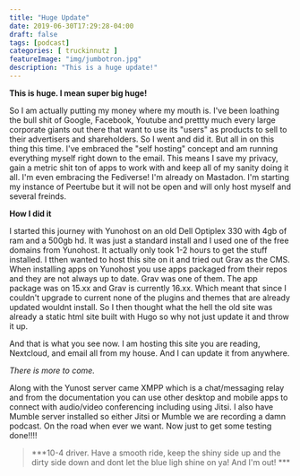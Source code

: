 ```yaml
---
title: "Huge Update"
date: 2019-06-30T17:29:28-04:00
draft: false
tags: [podcast]
categories: [ truckinnutz ]
featureImage: "img/jumbotron.jpg"
description: "This is a huge update!"
---
```


**This is huge. I mean super big huge!**

So I am actually putting my money where my mouth is. I've been loathing the bull shit of Google, Facebook, Youtube and prettty much every large corporate giants out there that want to use its "users" as products to sell to their advertisers and shareholders. So I went and did it. But all in on this thing this time. I've embraced the "self hosting" concept and am running everything myself right down to the email.  This means I save my privacy, gain a metric shit ton of apps to work with and keep all of my sanity doing it all. 
I'm even embracing the Fediverse! I'm already on Mastadon. I'm starting my instance of Peertube but it will not be open and will only host myself and several freinds.

**How I did it**

I started this journey with Yunohost on an old Dell Optiplex 330 with 4gb of ram and a 500gb hd. It was just a standard install and I used one of the free domains from Yunohost. It actually only took 1-2 hours to get the stuff installed. I tthen wanted to host this site on it and tried out Grav as the CMS. When installing apps on Yunohost you use apps packaged from their repos and they are not always up to date. Grav was one of them. The app package was on 15.xx and Grav is currently 16.xx. Which meant that since I couldn't upgrade to current none of the plugins and themes that are already updated wouldnt install. So I then thought what the hell the old site was already a static html site built with Hugo so why not just update it and throw it up. 

And that is what you see now.
I am hosting this site you are reading, Nextcloud, and email all from my house. And I can update it from anywhere.

*There is more to come.* 

Along with the Yunost server came XMPP which is a chat/messaging relay and from the documentation you can use other desktop and mobile apps to connect with audio/video conferencing including using Jitsi. I also have Mumble server installed so either Jitsi or Mumble we are recording a damn podcast. On the road when ever we want. 
Now just to get some testing done!!!!

>***10-4 driver. Have a smooth ride, keep the shiny side up and the dirty side down and dont let the blue ligh shine on ya! And I'm out! ***
